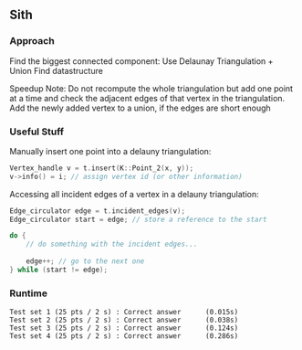 ## Sith

### Approach

Find the biggest connected component: Use Delaunay Triangulation + Union Find datastructure

Speedup Note: Do not recompute the whole triangulation but add one point at a time and check the adjacent edges of that vertex in the triangulation. Add the newly added vertex to a union, if the edges are short enough


### Useful Stuff

Manually insert one point into a delauny triangulation:

```c++
Vertex_handle v = t.insert(K::Point_2(x, y));
v->info() = i; // assign vertex id (or other information)
```

Accessing all incident edges of a vertex in a delauny triangulation:

```c++
Edge_circulator edge = t.incident_edges(v);
Edge_circulator start = edge; // store a reference to the start

do {
    // do something with the incident edges...
    
    edge++; // go to the next one
} while (start != edge);
```

### Runtime

```
Test set 1 (25 pts / 2 s) : Correct answer      (0.015s)
Test set 2 (25 pts / 2 s) : Correct answer      (0.038s)
Test set 3 (25 pts / 2 s) : Correct answer      (0.124s)
Test set 4 (25 pts / 2 s) : Correct answer      (0.286s)
```
